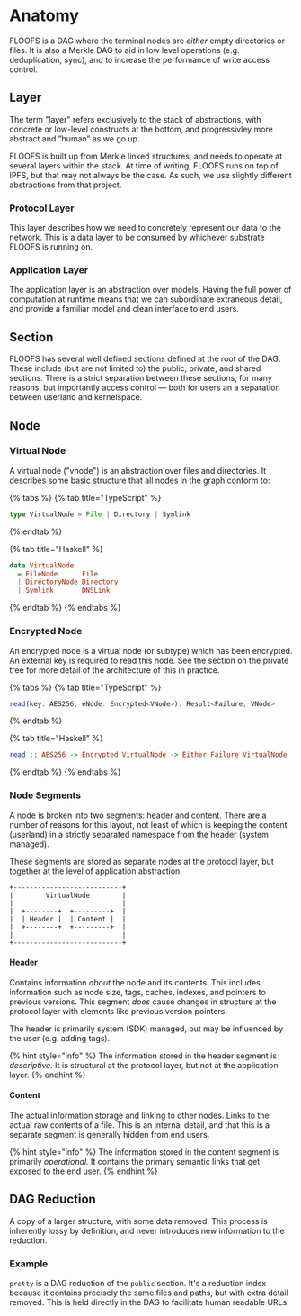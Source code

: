 # Anatomy

FLOOFS is a DAG where the terminal nodes are _either_ empty directories or files. It is also a Merkle DAG to aid in low level operations \(e.g. deduplication, sync\), and to increase the performance of write access control.

## Layer

The term "layer" refers exclusively to the stack of abstractions, with concrete or low-level constructs at the bottom, and progressivley more abstract and ”human” as we go up. 

FLOOFS is built up from Merkle linked structures, and needs to operate at several layers within the stack. At time of writing, FLOOFS runs on top of IPFS, but that may not always be the case. As such, we use slightly different abstractions from that project.

### Protocol Layer

This layer describes how we need to concretely represent our data to the network. This is a data layer to be consumed by whichever substrate FLOOFS is running on.

### Application Layer

The application layer is an abstraction over models. Having the full power of computation at runtime means that we can subordinate extraneous detail, and provide a familiar model and clean interface to end users.

## Section

FLOOFS has several well defined sections defined at the root of the DAG. These include \(but are not limited to\) the public, private, and shared sections. There is a strict separation between these sections, for many reasons, but importantly access control — both for users an a separation between userland and kernelspace.

## Node 

### Virtual Node

A virtual node \("vnode"\) is an abstraction over files and directories. It describes some basic structure that all nodes in the graph conform to:

{% tabs %}
{% tab title="TypeScript" %}
```typescript
type VirtualNode = File | Directory | Symlink
```
{% endtab %}

{% tab title="Haskell" %}
```haskell
data VirtualNode
  = FileNode      File
  | DirectoryNode Directory
  | Symlink       DNSLink
```
{% endtab %}
{% endtabs %}

### Encrypted Node

An encrypted node is a virtual node \(or subtype\) which has been encrypted. An external key is required to read this node. See the section on the private tree for more detail of the architecture of this in practice.

{% tabs %}
{% tab title="TypeScript" %}
```typescript
read(key: AES256, eNode: Encrypted<VNode>): Result<Failure, VNode>
```
{% endtab %}

{% tab title="Haskell" %}
```haskell
read :: AES256 -> Encrypted VirtualNode -> Either Failure VirtualNode
```
{% endtab %}
{% endtabs %}

### Node Segments

A node is broken into two segments: header and content. There are a number of reasons for this layout, not least of which is keeping the content \(userland\) in a strictly separated namespace from the header \(system managed\).

These segments are stored as separate nodes at the protocol layer, but together at the level of application abstraction.

```text
+---------------------------+
|        VirtualNode        |
|                           |
|  +--------+  +---------+  |
|  | Header |  | Content |  |
|  +--------+  +---------+  |
|                           |
+---------------------------+
```

#### Header

Contains information _about_ the node and its contents. This includes information such as node size, tags, caches, indexes, and pointers to previous versions. This segment _does_ cause changes in structure at the protocol layer with elements like previous version pointers.

The header is primarily system \(SDK\) managed, but may be influenced by the user \(e.g. adding tags\).

{% hint style="info" %}
The information stored in the header segment is _descriptive._ It is structural at the protocol layer, but not at the application layer.
{% endhint %}

#### Content

The actual information storage and linking to other nodes. Links to the actual raw contents of a file. This is an internal detail, and that this is a separate segment is generally hidden from end users.

{% hint style="info" %}
The information stored in the content segment is primarily _operational._ It contains the primary semantic links that get exposed to the end user.
{% endhint %}

## DAG Reduction

A copy of a larger structure, with some data removed. This process is inherently lossy by definition, and never introduces new information to the reduction.

### Example

`pretty` is a DAG reduction of the `public` section. It's a reduction index because it contains precisely the same files and paths, but with extra detail removed. This is held directly in the DAG to facilitate human readable URLs.

